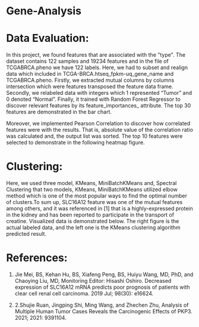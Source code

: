 # Gene-Analysis
# Data Evaluation:

In this project, we found features that are associated with the "type". The dataset contains 122 samples and 19234 features and in the file of TCGABRCA.pheno we have 122 labels. Here, we had to subset and realign data which included in TCGA-BRCA.htseq_fpkm-uq_gene_name and TCGABRCA.pheno. Firstly, we extracted mutual columns by columns intersection which were features transposed the feature data frame. Secondly, we relabeled data with integers which 1 represented “Tumor” and 0 denoted “Normal”. Finally, it trained with Random Forest Regressor to discover relevant features by its feature_importances_ attribute. The top 30 features are demonstrated in the 
bar chart.

Moreover, we implemented Pearson Correlation to discover how correlated features were with the results. That is, absolute value of the correlation ratio was calculated and, the output list was sorted. The top 10 features were selected to demonstrate in the following heatmap figure.

# Clustering:
Here, we used three model, KMeans, MiniBatchKMeans and, Spectral Clustering that two models, KMeans, MiniBatchKMeans utilized elbow method which is one of the most popular ways to find the optimal number of clusters.To sum up, SLC16A12 feature was one of the mutual features among others, and it was referenced in [1] that is a highly-expressed protein in the kidney and has been reported to participate in the transport of creatine. Visualized data is demonstrated below. The right figure is the actual labeled data, and the left one is the KMeans clustering algorithm predicted result.

# References:

1. Jie Mei, BS, Kehan Hu, BS, Xiafeng Peng, BS, Huiyu Wang, MD, PhD, and Chaoying Liu, MD, Monitoring Editor: Hisashi Oshiro. Decreased expression of SLC16A12 mRNA predicts poor prognosis of patients with clear cell renal cell carcinoma. 2019 Jul; 98(30): e16624.

2. 2.Shujie Ruan, Jingping Shi, Ming Wang, and Zhechen Zhu, Analysis of Multiple Human Tumor Cases Reveals the Carcinogenic Effects of PKP3. 2021; 2021: 9391104.
